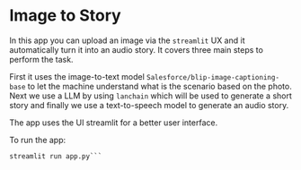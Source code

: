 # Image to Story

In this app you can upload an image via the `streamlit` UX and it automatically turn it into an audio story. It covers three main steps to perform the task.

First it uses the image-to-text model `Salesforce/blip-image-captioning-base` to let the machine understand what is the scenario based on the photo. Next we use a LLM by using `lanchain` which will be used to generate a short story and finally we use a text-to-speech model to generate an audio story.

The app uses the UI streamlit for a better user interface.

To run the app:

```python
streamlit run app.py```
